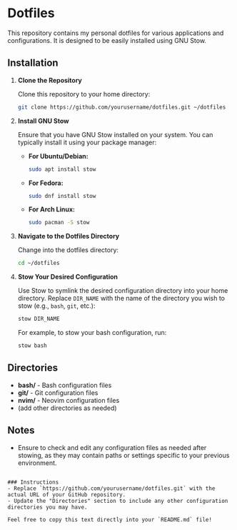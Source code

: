# Dotfiles

This repository contains my personal dotfiles for various applications and configurations. It is designed to be easily installed using GNU Stow.

## Installation

1. **Clone the Repository**

   Clone this repository to your home directory:

   ```bash
   git clone https://github.com/yourusername/dotfiles.git ~/dotfiles
   ```

2. **Install GNU Stow**

   Ensure that you have GNU Stow installed on your system. You can typically install it using your package manager:

   - **For Ubuntu/Debian:**
     ```bash
     sudo apt install stow
     ```

   - **For Fedora:**
     ```bash
     sudo dnf install stow
     ```

   - **For Arch Linux:**
     ```bash
     sudo pacman -S stow
     ```

3. **Navigate to the Dotfiles Directory**

   Change into the dotfiles directory:

   ```bash
   cd ~/dotfiles
   ```

4. **Stow Your Desired Configuration**

   Use Stow to symlink the desired configuration directory into your home directory. Replace `DIR_NAME` with the name of the directory you wish to stow (e.g., `bash`, `git`, etc.):

   ```bash
   stow DIR_NAME
   ```

   For example, to stow your bash configuration, run:

   ```bash
   stow bash
   ```

## Directories

- **bash/** - Bash configuration files
- **git/** - Git configuration files
- **nvim/** - Neovim configuration files
- (add other directories as needed)

## Notes

- Ensure to check and edit any configuration files as needed after stowing, as they may contain paths or settings specific to your previous environment.
```

### Instructions
- Replace `https://github.com/yourusername/dotfiles.git` with the actual URL of your GitHub repository.
- Update the "Directories" section to include any other configuration directories you may have.

Feel free to copy this text directly into your `README.md` file!
